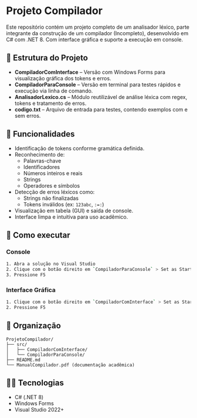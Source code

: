
# Projeto Compilador

Este repositório contém um projeto completo de um analisador léxico, parte integrante da construção de um compilador (Incompleto), desenvolvido em C# com .NET 8. Com interface gráfica e suporte a execução em console.

## 🧱 Estrutura do Projeto

- **CompiladorComInterface** – Versão com Windows Forms para visualização gráfica dos tokens e erros.
- **CompiladorParaConsole** – Versão em terminal para testes rápidos e execução via linha de comando.
- **AnalisadorLexico.cs** – Módulo reutilizável de análise léxica com regex, tokens e tratamento de erros.
- **codigo.txt** – Arquivo de entrada para testes, contendo exemplos com e sem erros.

## 📘 Funcionalidades

- Identificação de tokens conforme gramática definida.
- Reconhecimento de:
  - Palavras-chave
  - Identificadores
  - Números inteiros e reais
  - Strings
  - Operadores e símbolos
- Detecção de erros léxicos como:
  - Strings não finalizadas
  - Tokens inválidos (ex: `123abc`, `:=:`)
- Visualização em tabela (GUI) e saída de console.
- Interface limpa e intuitiva para uso acadêmico.

## 🚀 Como executar

### Console
```bash
1. Abra a solução no Visual Studio
2. Clique com o botão direito em `CompiladorParaConsole` > Set as Startup Project
3. Pressione F5
```

### Interface Gráfica
```bash
1. Clique com o botão direito em `CompiladorComInterface` > Set as Startup Project
2. Pressione F5
```

## 📂 Organização

```plaintext
ProjetoCompilador/
├── src/
│   ├── CompiladorComInterface/
│   └── CompiladorParaConsole/
├── README.md
└── ManualCompilador.pdf (documentação acadêmica)
```

## 👨‍💻 Tecnologias

- C# (.NET 8)
- Windows Forms
- Visual Studio 2022+
